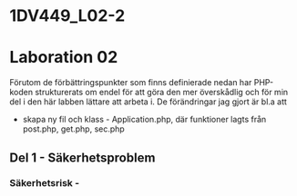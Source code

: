 1DV449_L02-2
============
<h1>Laboration 02</h1>
<p>
Förutom de förbättringspunkter som finns definierade nedan har PHP-koden strukturerats om endel för att göra den mer
överskådlig och för min del i den här labben lättare att arbeta i. De förändringar jag gjort är bl.a att 
<ul>
<li>skapa ny fil och klass - Application.php, där funktioner lagts från post.php, get.php, sec.php </li>
</ul>
</p>
<h2>Del 1 - Säkerhetsproblem</h2>
<h3>Säkerhetsrisk - </h3>
